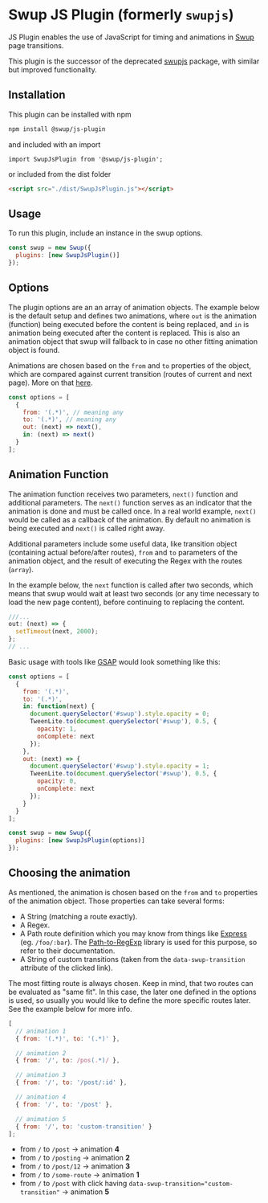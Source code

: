 # Swup JS Plugin (formerly `swupjs`)

JS Plugin enables the use of JavaScript for timing and animations in [Swup](https://swup.js.org) page transitions.

This plugin is the successor of the deprecated [swupjs](https://github.com/swup/swupjs) package, with similar but improved functionality.

## Installation

This plugin can be installed with npm

```bash
npm install @swup/js-plugin
```

and included with an import

```shell
import SwupJsPlugin from '@swup/js-plugin';
```

or included from the dist folder

```html
<script src="./dist/SwupJsPlugin.js"></script>
```

## Usage

To run this plugin, include an instance in the swup options.

```javascript
const swup = new Swup({
  plugins: [new SwupJsPlugin()]
});
```

## Options

The plugin options are an an array of animation objects.
The example below is the default setup and defines two animations,
where `out` is the animation (function) being executed before the content is being replaced, and `in` is animation being executed after the content is replaced.
This is also an animation object that swup will fallback to in case no other fitting animation object is found.

Animations are chosen based on the `from` and `to` properties of the object, which are compared against current transition (routes of current and next page).
More on that [here](#choosing-the-animation).

```javascript
const options = [
  {
    from: '(.*)', // meaning any
    to: '(.*)', // meaning any
    out: (next) => next(),
    in: (next) => next()
  }
];
```

## Animation Function

The animation function receives two parameters, `next()` function and additional parameters.
The `next()` function serves as an indicator that the animation is done and must be called once.
In a real world example, `next()` would be called as a callback of the animation.
By default no animation is being executed and `next()` is called right away.

Additional parameters include some useful data, like transition object (containing actual before/after routes), `from` and `to` parameters of the animation object, and the result of executing the Regex with the routes (`array`).

In the example below, the `next` function is called after two seconds,
which means that swup would wait at least two seconds (or any time necessary to load the new page content),
before continuing to replacing the content.

```javascript
///...
out: (next) => {
  setTimeout(next, 2000);
};
// ...
```

Basic usage with tools like [GSAP](https://greensock.com/gsap/) would look something like this:

```javascript
const options = [
  {
    from: '(.*)',
    to: '(.*)',
    in: function(next) {
      document.querySelector('#swup').style.opacity = 0;
      TweenLite.to(document.querySelector('#swup'), 0.5, {
        opacity: 1,
        onComplete: next
      });
    },
    out: (next) => {
      document.querySelector('#swup').style.opacity = 1;
      TweenLite.to(document.querySelector('#swup'), 0.5, {
        opacity: 0,
        onComplete: next
      });
    }
  }
];

const swup = new Swup({
  plugins: [new SwupJsPlugin(options)]
});
```

## Choosing the animation

As mentioned, the animation is chosen based on the `from` and `to` properties of the animation object.
Those properties can take several forms:

- A String (matching a route exactly).
- A Regex.
- A Path route definition which you may know from things like [Express](https://expressjs.com/) (eg. `/foo/:bar`). The [Path-to-RegExp](https://github.com/pillarjs/path-to-regexp) library is used for this purpose, so refer to their documentation.
- A String of custom transitions (taken from the `data-swup-transition` attribute of the clicked link).

The most fitting route is always chosen.
Keep in mind, that two routes can be evaluated as "same fit".
In this case, the later one defined in the options is used, so usually you would like to define the more specific routes later.
See the example below for more info.

```javascript
[
  // animation 1
  { from: '(.*)', to: '(.*)' },

  // animation 2
  { from: '/', to: /pos(.*)/ },

  // animation 3
  { from: '/', to: '/post/:id' },

  // animation 4
  { from: '/', to: '/post' },

  // animation 5
  { from: '/', to: 'custom-transition' }
];
```

- from `/` to `/post` → animation **4**
- from `/` to `/posting` → animation **2**
- from `/` to `/post/12` → animation **3**
- from `/` to `/some-route` → animation **1**
- from `/` to `/post` with click having `data-swup-transition="custom-transition"` → animation **5**
